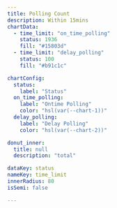 ```yaml
---
title: Polling Count 
description: Within 15mins
chartData:
  - time_limit: "on_time_polling"
    status: 1936
    fill: "#15803d"
  - time_limit: "delay_polling"
    status: 100
    fill: "#b91c1c"

chartConfig:
  status:
    label: "Status"
  on_time_polling:
    label: "Ontime Polling"
    color: "hsl(var(--chart-1))"
  delay_polling:
    label: "Delay Polling"
    color: "hsl(var(--chart-2))"

donut_inner:
  title: null
  description: "total"

dataKey: status
nameKey: time_limit
innerRadius: 80
isSemi: false

---
```

